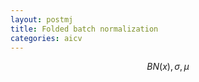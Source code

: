 ```yaml
---
layout: postmj
title: Folded batch normalization
categories: aicv
---
```


$$ BN(x), \sigma, \mu $$
